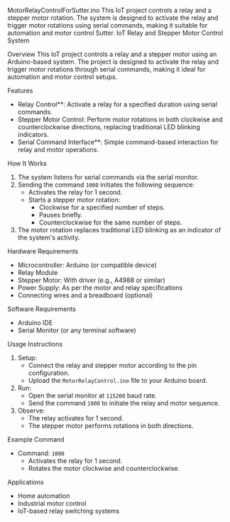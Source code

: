  MotorRelayControlForSutter.ino
This IoT project controls a relay and a stepper motor rotation. The system is designed to activate the relay and trigger motor rotations using serial commands, making it suitable for automation and motor control Sutter.
 IoT Relay and Stepper Motor Control System

 Overview
This IoT project controls a relay and a stepper motor using an Arduino-based system. The project is designed to activate the relay and trigger motor rotations through serial commands, making it ideal for automation and motor control setups.

 Features
- Relay Control**: Activate a relay for a specified duration using serial commands.
- Stepper Motor Control: Perform motor rotations in both clockwise and counterclockwise directions, replacing traditional LED blinking indicators.
- Serial Command Interface**: Simple command-based interaction for relay and motor operations.

 How It Works
1. The system listens for serial commands via the serial monitor.
2. Sending the command `1000` initiates the following sequence:
   - Activates the relay for 1 second.
   - Starts a stepper motor rotation:
     - Clockwise for a specified number of steps.
     - Pauses briefly.
     - Counterclockwise for the same number of steps.
3. The motor rotation replaces traditional LED blinking as an indicator of the system's activity.

 Hardware Requirements
- Microcontroller: Arduino (or compatible device)
- Relay Module
- Stepper Motor: With driver (e.g., A4988 or similar)
- Power Supply: As per the motor and relay specifications
- Connecting wires and a breadboard (optional)

 Software Requirements
- Arduino IDE
- Serial Monitor (or any terminal software)

 Usage Instructions
1. Setup:
   - Connect the relay and stepper motor according to the pin configuration.
   - Upload the `MotorRelayControl.ino` file to your Arduino board.
2. Run:
   - Open the serial monitor at `115200` baud rate.
   - Send the command `1000` to initiate the relay and motor sequence.
3. Observe:
   - The relay activates for 1 second.
   - The stepper motor performs rotations in both directions.

 Example Command
- Command: `1000`
  - Activates the relay for 1 second.
  - Rotates the motor clockwise and counterclockwise.

 Applications
- Home automation
- Industrial motor control
- IoT-based relay switching systems


